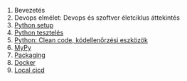
1. Bevezetés
2. Devops elmélet: Devops és szoftver életciklus áttekintés
3. [Python setup](./python/python-workshop-guide-pycharm.md)
4. [Python tesztelés](./python/pytest-workshop-guide.md)
5. [Python: Clean code, kódellenőrzési eszközök](./python/complete-python-style-guide.md)
6. [MyPy](./python/mypy-guide.md)
7. [Packaging](./python/python-packaging-guide.md)
8. [Docker](./docker/docker-python-guide-basic.md)
9. [Local cicd](./cicd/python-cicd-workshop-character-counter.md)